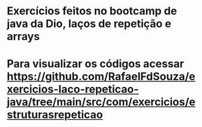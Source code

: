 # Exercícios feitos no bootcamp de java da Dio, laços de repetição e arrays
# Para visualizar os códigos acessar https://github.com/RafaelFdSouza/exercicios-laco-repeticao-java/tree/main/src/com/exercicios/estruturasrepeticao
